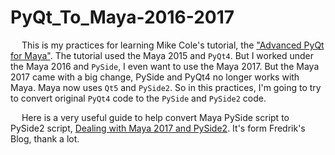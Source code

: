 # PyQt_To_Maya-2016-2017
&emsp; This is my practices for learning Mike Cole's tutorial, the ["Advanced PyQt for Maya"](https://app.pluralsight.com/library/courses/advanced-pyqt-maya-2122/table-of-contentsThe). The tutorial used the Maya 2015 and ```PyQt4```. But I worked under the Maya 2016 and ```PySide```, I even want to use the Maya 2017. But the Maya 2017 came with a big change, PySide and PyQt4 no longer works with Maya. Maya now uses ```Qt5``` and ```PySide2```. So in this practices, I'm going to try to convert original ```PyQt4``` code to the ```PySide``` and ```PySide2``` code.

&emsp; Here is a very useful guide to help convert Maya PySide script to PySide2 script, [Dealing with Maya 2017 and PySide2](https://fredrikaverpil.github.io/2016/07/25/dealing-with-maya-2017-and-pyside2/). It's form Fredrik's Blog, thank a lot.
